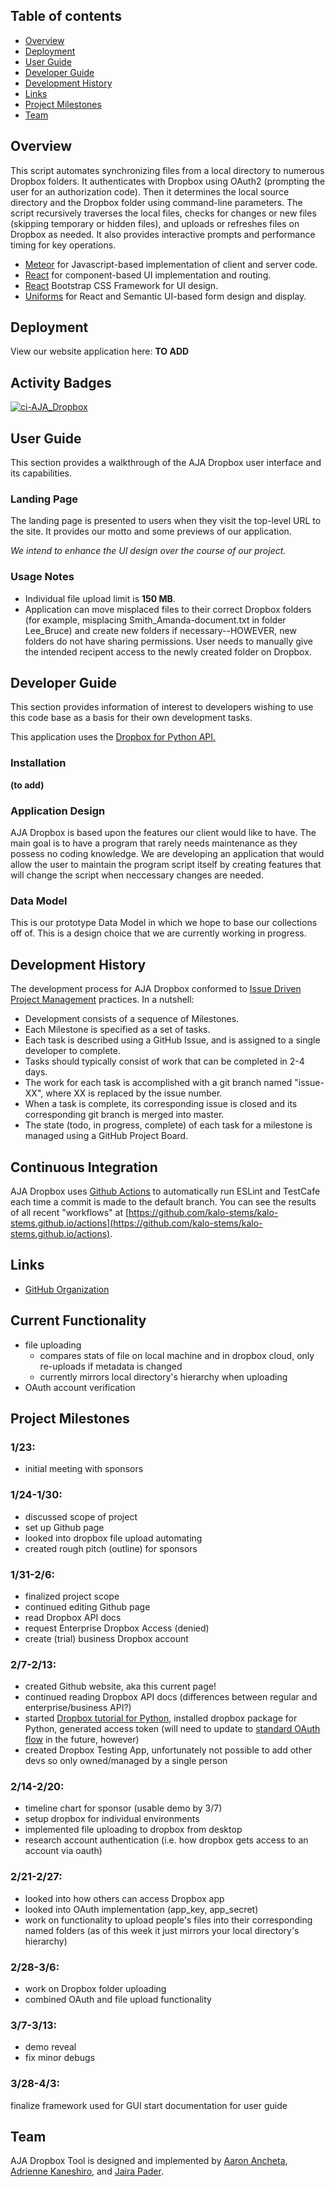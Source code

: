 ## Table of contents

* [Overview](#overview)
* [Deployment](#deployment)
* [User Guide](#user-guide)
* [Developer Guide](#developer-guide)
* [Development History](#development-history)
* [Links](#links)
* [Project Milestones](#project-milestones)
* [Team](#team)

## Overview
This script automates synchronizing files from a local directory to numerous Dropbox folders. It authenticates with Dropbox using OAuth2 (prompting the user for an authorization code). Then it determines the local source directory and the Dropbox folder using command-line parameters. The script recursively traverses the local files, checks for changes or new files (skipping temporary or hidden files), and uploads or refreshes files on Dropbox as needed. It also provides interactive prompts and performance timing for key operations.

* [Meteor](https://www.meteor.com/) for Javascript-based implementation of client and server code.
* [React](https://react.dev/) for component-based UI implementation and routing.
* [React](https://react-bootstrap.github.io/) Bootstrap CSS Framework for UI design.
* [Uniforms](https://uniforms.tools/) for React and Semantic UI-based form design and display.

## Deployment
View our website application here: **TO ADD**

## Activity Badges
[![ci-AJA_Dropbox](https://github.com/kalo-stems/kalo-kode/actions/workflows/ci.yml/badge.svg)](https://github.com/kalo-stems/kalo-kode/actions/workflows/ci.yml)

## User Guide
This section provides a walkthrough of the AJA Dropbox user interface and its capabilities.

### Landing Page
The landing page is presented to users when they visit the top-level URL to the site. It provides our motto and some previews of our application.

*We intend to enhance the UI design over the course of our project.*

### Usage Notes
* Individual file upload limit is **150 MB**.
* Application can move misplaced files to their correct Dropbox folders (for example, misplacing Smith_Amanda-document.txt in folder Lee_Bruce) and create new folders if necessary--HOWEVER, new folders do not have sharing permissions. User needs to manually give the intended recipent access to the newly created folder on Dropbox.

## Developer Guide
This section provides information of interest to developers wishing to use this code base as a basis for their own development tasks.

This application uses the [Dropbox for Python API.](https://dropbox-sdk-python.readthedocs.io/en/latest/index.html)

### Installation
**(to add)**

### Application Design
AJA Dropbox is based upon the features our client would like to have. The main goal is to have a program that rarely needs maintenance as they possess no coding knowledge. We are developing an application that would allow the user to maintain the program script itself by creating features that will change the script when neccessary changes are needed. 

### Data Model
This is our prototype Data Model in which we hope to base our collections off of. This is a design choice that we are currently working in progress.

## Development History 
The development process for AJA Dropbox conformed to [Issue Driven Project Management](http://courses.ics.hawaii.edu/ics314f19/modules/project-management/) practices. In a nutshell:

* Development consists of a sequence of Milestones.
* Each Milestone is specified as a set of tasks.
* Each task is described using a GitHub Issue, and is assigned to a single developer to complete.
* Tasks should typically consist of work that can be completed in 2-4 days.
* The work for each task is accomplished with a git branch named "issue-XX", where XX is replaced by the issue number.
* When a task is complete, its corresponding issue is closed and its corresponding git branch is merged into master.
* The state (todo, in progress, complete) of each task for a milestone is managed using a GitHub Project Board.

## Continuous Integration
AJA Dropbox uses [Github Actions](https://docs.github.com/en/free-pro-team@latest/actions) to automatically run ESLint and TestCafe each time a commit is made to the default branch.  You can see the results of all recent "workflows" at [https://github.com/kalo-stems/kalo-stems.github.io/actions](https://github.com/kalo-stems/kalo-stems.github.io/actions).

## Links
* [GitHub Organization](https://github.com/ICS496/aja-dropbox.github.io)

## Current Functionality
* file uploading
    * compares stats of file on local machine and in dropbox cloud, only re-uploads if metadata is changed
    * currently mirrors local directory's hierarchy when uploading
* OAuth account verification

## Project Milestones

### 1/23:
* initial meeting with sponsors

### 1/24-1/30:
* discussed scope of project
* set up Github page
* looked into dropbox file upload automating
* created rough pitch (outline) for sponsors

### 1/31-2/6:
* finalized project scope
* continued editing Github page
* read Dropbox API docs
* request Enterprise Dropbox Access (denied)
* create (trial) business Dropbox account

### 2/7-2/13:
* created Github website, aka this current page!
* continued reading Dropbox API docs (differences between regular and enterprise/business API?)
* started [Dropbox tutorial for Python](https://www.dropbox.com/developers/documentation/python#tutorial), installed dropbox package for Python, generated access token (will need to update to [standard OAuth flow](https://developers.dropbox.com/oauth-guide) in the future, however)
* created Dropbox Testing App, unfortunately not possible to add other devs so only owned/managed by a single person

### 2/14-2/20:
* timeline chart for sponsor (usable demo by 3/7)
* setup dropbox for individual environments
* implemented file uploading to dropbox from desktop
* research account authentication (i.e. how dropbox gets access to an account via oauth)

### 2/21-2/27:
* looked into how others can access Dropbox app
* looked into OAuth implementation (app_key, app_secret)
* work on functionality to upload people's files into their corresponding named folders (as of this week it just mirrors your local directory's hierarchy)

### 2/28-3/6:
* work on Dropbox folder uploading
* combined OAuth and file upload functionality

### 3/7-3/13:
* demo reveal
* fix minor debugs

### 3/28-4/3:
finalize framework used for GUI
start documentation for user guide

  
  
## Team
AJA Dropbox Tool is designed and implemented by [Aaron Ancheta](https://aaron-ancheta.github.io/), [Adrienne Kaneshiro](https://amkanesh.github.io/), and [Jaira Pader](https://jairabp.github.io/).
